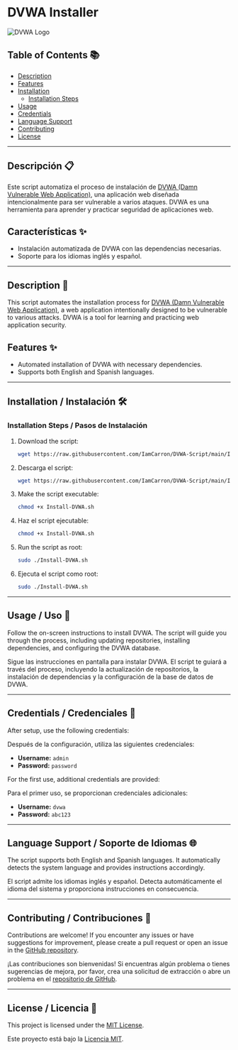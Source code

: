 # DVWA Installer

![DVWA Logo](https://raw.githubusercontent.com/ethicalhack3r/DVWA/master/dvwa/images/logo.png)

## Table of Contents 📚
- [Description](#description)
- [Features](#features)
- [Installation](#installation)
  - [Installation Steps](#installation-steps)
- [Usage](#usage)
- [Credentials](#credentials)
- [Language Support](#language-support)
- [Contributing](#contributing)
- [License](#license)

---

## Descripción 📋

Este script automatiza el proceso de instalación de [DVWA (Damn Vulnerable Web Application)](https://github.com/ethicalhack3r/DVWA), una aplicación web diseñada intencionalmente para ser vulnerable a varios ataques. DVWA es una herramienta para aprender y practicar seguridad de aplicaciones web.

## Características ✨

- Instalación automatizada de DVWA con las dependencias necesarias.
- Soporte para los idiomas inglés y español.

---

## Description 📖

This script automates the installation process for [DVWA (Damn Vulnerable Web Application)](https://github.com/ethicalhack3r/DVWA), a web application intentionally designed to be vulnerable to various attacks. DVWA is a tool for learning and practicing web application security.

## Features ✨

- Automated installation of DVWA with necessary dependencies.
- Supports both English and Spanish languages.

---

## Installation / Instalación 🛠️

### Installation Steps / Pasos de Instalación

1. Download the script:
   ```bash
   wget https://raw.githubusercontent.com/IamCarron/DVWA-Script/main/Install-DVWA.sh
   ```

1. Descarga el script:
   ```bash
   wget https://raw.githubusercontent.com/IamCarron/DVWA-Script/main/Install-DVWA.sh
   ```

2. Make the script executable:
   ```bash
   chmod +x Install-DVWA.sh
   ```

2. Haz el script ejecutable:
   ```bash
   chmod +x Install-DVWA.sh
   ```

3. Run the script as root:
   ```bash
   sudo ./Install-DVWA.sh
   ```

3. Ejecuta el script como root:
   ```bash
   sudo ./Install-DVWA.sh
   ```

---

## Usage / Uso 🚀

Follow the on-screen instructions to install DVWA. The script will guide you through the process, including updating repositories, installing dependencies, and configuring the DVWA database.

Sigue las instrucciones en pantalla para instalar DVWA. El script te guiará a través del proceso, incluyendo la actualización de repositorios, la instalación de dependencias y la configuración de la base de datos de DVWA.

---

## Credentials / Credenciales 🔐

After setup, use the following credentials:

Después de la configuración, utiliza las siguientes credenciales:

- **Username:** `admin`
- **Password:** `password`

For the first use, additional credentials are provided:

Para el primer uso, se proporcionan credenciales adicionales:

- **Username:** `dvwa`
- **Password:** `abc123`

---

## Language Support / Soporte de Idiomas 🌐

The script supports both English and Spanish languages. It automatically detects the system language and provides instructions accordingly.

El script admite los idiomas inglés y español. Detecta automáticamente el idioma del sistema y proporciona instrucciones en consecuencia.

---

## Contributing / Contribuciones 🤝

Contributions are welcome! If you encounter any issues or have suggestions for improvement, please create a pull request or open an issue in the [GitHub repository](https://github.com/IamCarron/DVWA-Script).

¡Las contribuciones son bienvenidas! Si encuentras algún problema o tienes sugerencias de mejora, por favor, crea una solicitud de extracción o abre un problema en el [repositorio de GitHub](https://github.com/IamCarron/DVWA-Script).

---

## License / Licencia 📄

This project is licensed under the [MIT License](LICENSE).

Este proyecto está bajo la [Licencia MIT](LICENSE).
